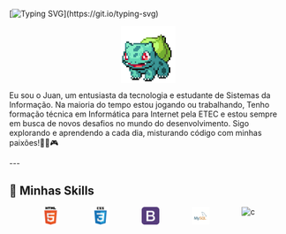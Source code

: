 [![Typing SVG](https://readme-typing-svg.demolab.com?font=Fira+Code&weight=500&size=28&duration=3000&pause=1000&color=F7F7F7&center=true&width=800&lines=%F0%9F%8E%B8+Salve%2C+meu+nome+%C3%A9+Juan!;Seja+bem-vindo(a)+ao+meu+perfil!!)](https://git.io/typing-svg)

<div style="display: flex; justify-content: center; align-items: center; flex-direction: column;">
  <img width="100" justify-content:center src="buba.gif" alt="bulbassaur"/>
</div>

<p>Eu sou o Juan, um entusiasta da tecnologia e estudante de Sistemas da Informação. Na maioria do tempo estou jogando ou trabalhando, Tenho formação técnica em Informática para Internet pela ETEC e estou sempre em busca de novos desafios no mundo do desenvolvimento. Sigo explorando e aprendendo a cada dia, misturando código com minhas paixões!🚀🎸🎮</p>
---

## 🚀 Minhas Skills
<div style="display: flex; justify-content: space-evenly;">
  <img height="32" src="https://raw.githubusercontent.com/github/explore/80688e429a7d4ef2fca1e82350fe8e3517d3494d/topics/html/html.png" alt="HTML5"/>
  <img height="32" src="https://raw.githubusercontent.com/github/explore/80688e429a7d4ef2fca1e82350fe8e3517d3494d/topics/css/css.png" alt="CSS"/>
  <img height="32" src="https://raw.githubusercontent.com/github/explore/80688e429a7d4ef2fca1e82350fe8e3517d3494d/topics/bootstrap/bootstrap.png" alt="Bootstrap"/>
  <img height="32" src="https://raw.githubusercontent.com/github/explore/80688e429a7d4ef2fca1e82350fe8e3517d3494d/topics/mysql/mysql.png" alt="MySQL"/>
  <img height="32" src="https://cdn.iconscout.com/icon/free/png-512/c-programming-569564.png" alt="c"/>
</div>
